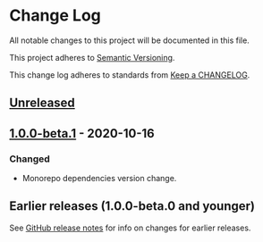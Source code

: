 # Change Log

All notable changes to this project will be documented in this file.

This project adheres to [Semantic Versioning](https://semver.org).

This change log adheres to standards from [Keep a CHANGELOG](https://keepachangelog.com).

## [Unreleased]

## [1.0.0-beta.1] - 2020-10-16

### Changed
- Monorepo dependencies version change.

## Earlier releases (1.0.0-beta.0 and younger)
See [GitHub release notes](https://github.com/codistica/codistica-js/releases?after=@codistica/react-icons@1.0.0-beta.1)
for info on changes for earlier releases.

[Unreleased]: https://github.com/codistica/codistica-js/compare/@codistica/react-icons@1.0.0-beta.1...HEAD
[1.0.0-beta.1]: https://github.com/codistica/codistica-js/compare/@codistica/react-icons@1.0.0-beta.0...@codistica/react-icons@1.0.0-beta.1
